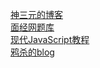 [神三元的博客](http://47.98.159.95/my_blog/nav/)  
[面经网题库](http://v2ee.cn/list?category=1)  
[现代JavaScript教程](https://zh.javascript.info/)  
[鸦杀的blog](http://ysha.me/page/1/)  